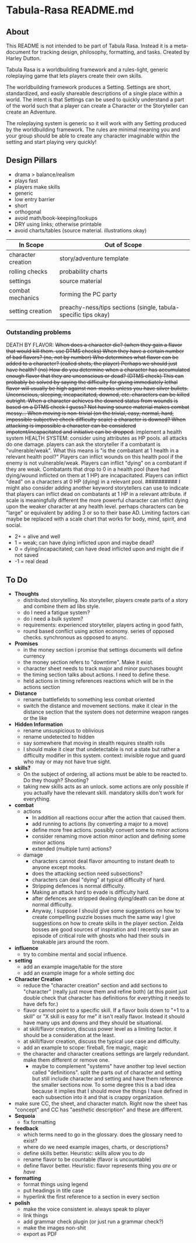 # Tabula-Rasa README.md
## About
This README is not intended to be part of Tabula Rasa. Instead it is a meta-document for tracking design, philosophy, formatting, and tasks. Created by Harley Dutton.

Tabula Rasa is a worldbuilding framework and a rules-light, generic roleplaying game that lets players create their own skills.

The worldbuilding framework produces a Setting. Settings are short, standardized, and easily shareable descriptions of a single place within a world. The intent is that Settings can be used to quickly understand a part of the world such that a player can create a Character or the Storyteller can create an Adventure.

The roleplaying system is generic so it will work with any Setting produced by the worldbuilding framework. The rules are minimal meaning you and your group should be able to create any character imaginable within the setting and start playing very quickly!

## Design Pillars
- drama > balance/realism
- plays fast
- players make skills
- generic
- low entry barrier
- short
- orthogonal
- avoid math/book-keeping/lookups
- DRY using links; otherwise printable
- avoid charts/tables (source material. illustrations okay)

| In Scope           | Out of Scope                                                   |
| ------------------ | -------------------------------------------------------------- |
| character creation | story/adventure template                                       |
| rolling checks     | probability charts                                             |
| settings           | source material                                                |
| combat mechanics   | forming the PC party                                           |
| setting creation   | preachy-ness/tips sections (single, tabula-specific tips okay) |

### Outstanding problems
DEATH BY FLAVOR: ~~When does a character die? (when they gain a flavor that would kill them. use DTMS checks) When they have a certain number of bad flavors? (no, not by number) Who determines what flavor can be added to a character? (called shots, the player) Perhaps we should just have health? (no) How do you determine when a character has accumulated enough flavor that they are unconscious or dead? (DTMS check) This can probably be solved by saying the difficulty for giving immediately lethal flavor will usually be high against non-mooks unless you have silver bullets. Unconscious, sleeping, incapacitated, downed, etc. characters can be killed outright. When a character achieves the downed status from wounds is based on a DTMS check I guess? Not having source material makes combat messy... When moving is non-trivial (on the trivial, easy, normal, hard, impossible subjective check difficulty scale) a character is downed? When attacking is impossible a character can be considered impotent/incapacitated and initiative can be dropped.~~ implement a health system HEALTH SYSTEM: consider using attributes as HP pools. all attacks do one damage. players can ask the storyteller if a combatant is "vulnerable/weak". What this means is "is the combatant at 1 health in a relevant health pool?" Players can inflict wounds on this health pool if the enemy is not vulnerable/weak. Players can inflict "dying" on a combatant if they are weak. Combatants that drop to 0 in a health pool (have had dying/wound inflicted on them at 1 HP) are incapacitated. Players can inflict "dead" on a characters at 0 HP (dying) in a relevant pool. ########## I might also consider adding another keyword storytellers can use to indicate that players can inflict dead on combatants at 1 HP in a relevant attribute. if scale is meaningfully different the more powerful character can inflict dying upon the weaker character at any health level. perhaps characters can be "large" or equivalent by adding 3 or so to their base AD. Limiting factors can maybe be replaced with a scale chart that works for body, mind, spirit, and social.
- 2+ = alive and well
- 1 = weak; can have dying inflicted upon and maybe dead?
- 0 = dying/incapacitated; can have dead inflicted upon and might die if not saved
- -1 = real dead

## To Do
- **Thoughts**
  - distributed storytelling. No storyteller, players create parts of a story and combine them ad libs style.
  - do I need a fatigue system?
  - do i need a bulk system?
  - requirements: experienced storyteller, players acting in good faith, 
  - round based conflict using action economy. series of opposed checks. synchronous as opposed to async. 
- **Promises**
  - in the money section i promise that settings documents will define currency
  - the money section refers to "downtime". Make it exist.
  - character sheet needs to track major and minor purchases bought
  - the timing section talks about actions. I need to define these.
  - held actions in timing references reactions which will be in the actions section
- **Distance**
  - rename battlefields to something less combat oriented
  - switch the distance and movement sections. make it clear in the distance section that the system does not determine weapon ranges or the like
- **Hidden Information**
  - rename unsuspicious to oblivious
  - rename undetected to hidden
  - say somewhere that moving in stealth requires stealth rolls
  - I should make it clear that undetectable is not a state but rather a difficulty modifier in this system. context: invisible rogue and guard who may or may not have true sight.
- **skills?**
  - On the subject of ordering, all actions must be able to be reacted to. Do they though? Shooting?
  - taking new skills acts as an unlock. some actions are only possible if you actually have the relevant skill. mandatory skills don't work for everything.
- **combat**
  - actions
    - In addition all reactions occur after the action that caused them.
    - add running to actions (by converting a major to a move)
    - define more free actions. possibly convert some to minor actions
    - consider renaming move action minor action and defining some minor actions
    - extended (multiple turn) actions?
  - damage
    - characters cannot deal flavor amounting to instant death to anyone except mooks. 
    - does the attacking section need subsections?
    - characters can deal "dying" at typical difficulty of hard. 
    - Stripping defences is normal difficulty. 
    - Making an attack hard to evade is difficulty hard. 
    - after defences are stripped dealing dying/death can be done at normal difficulty.
    - Anyway, I suppose I should give some suggestions on how to create compelling puzzle bosses much the same way I give suggestions on how to create skills in the player section. Zelda bosses are good sources of inspiration and I recently saw an episode of critical role with ghosts who had their souls in breakable jars around the room.
- **influence**
  - try to combine mental and social influence.
- **setting**
  - add an example image/table for the store
  - add an example image for a whole setting doc
- **Character Creation**
  - reduce the "character creation" section and add sections to "character" (really just move them and refine both) (at this point just double check that character has definitions for everything it needs to have defs for.)
  - flavor cannot point to a specific skill. If a flavor boils down to "+1 to a skill" or "X skill is easy for me" it isn't really flavor. Instead it should have many ups and downs and they should be situational.
  - at skill/flavor creation, discuss power level as a limiting factor. it should be a consideration at the least.
  - at skill/flavor creation, discuss the typical use case and difficulty.
  - add an example to scope: fireball, fire magic, magic
  - the character and character creations settings are largely redundant. make them different or remove one.
    - maybe to complement "systems" have another top level section called "definitions". split the parts out of character and setting but still include character and setting and have them reference the smaller sections now. To some degree this is a bad idea because it implies that I should move the things I have defined in each subsection into it and that is crappy organization.
 - make sure CC, the sheet, and character match. Right now the sheet has "concept" and CC has "aesthetic description" and these are different.
- **Sequoia**
  - fix formatting
- **feedback**
  - which terms need to go in the glossary. does the glossary need to exist?
  - where do we need example images, charts, or descriptions?
  - define skills better. Heuristic: skills allow you to *do*
  - rename flavor to be countable (flavor is uncountable)
  - define flavor better. Heuristic: flavor represents thing you *are* or *have*
- **formatting**
  - format things using legend
  - put headings in title case
  - hyperlink the first reference to a section in every section
- **polish**
  - make the voice consistent ie. always speak to player
  - link things
  - add grammar check plugin (or just run a grammar check?)
  - make the images non-shit
  - export as PDF